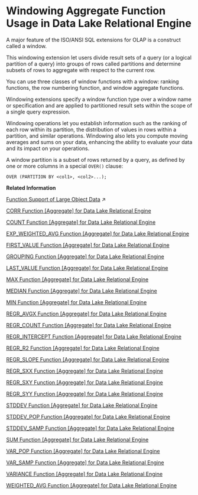 <!-- loioa527f35684f21015a092a69470690c91 -->

# Windowing Aggregate Function Usage in Data Lake Relational Engine

A major feature of the ISO/ANSI SQL extensions for OLAP is a construct called a window.

This windowing extension let users divide result sets of a query \(or a logical partition of a query\) into groups of rows called partitions and determine subsets of rows to aggregate with respect to the current row.

You can use three classes of window functions with a window: ranking functions, the row numbering function, and window aggregate functions.

Windowing extensions specify a window function type over a window name or specification and are applied to partitioned result sets within the scope of a single query expression.

Windowing operations let you establish information such as the ranking of each row within its partition, the distribution of values in rows within a partition, and similar operations. Windowing also lets you compute moving averages and sums on your data, enhancing the ability to evaluate your data and its impact on your operations.

A window partition is a subset of rows returned by a query, as defined by one or more columns in a special `OVER()` clause:

```
OVER (PARTITION BY <col1>, <col2>...);
```

**Related Information**  


[Function Support of Large Object Data](https://help.sap.com/viewer/a8937bea84f21015a80bc776cf758d50/2024_3_QRC/en-US/a60363a384f21015a7f7bc6286516522.html "Learn about the functions that support the LONG BINARY and LONG VARCHAR data types.") :arrow_upper_right:

[CORR Function \[Aggregate\] for Data Lake Relational Engine](corr-function-aggregate-for-data-lake-relational-engine-a53fefe.md "Returns the correlation coefficient of a set of number pairs.")

[COUNT Function \[Aggregate\] for Data Lake Relational Engine](count-function-aggregate-for-data-lake-relational-engine-a54290f.md "Counts the number of rows in a group, depending on the specified parameters.")

[EXP\_WEIGHTED\_AVG Function \[Aggregate\] for Data Lake Relational Engine](exp-weighted-avg-function-aggregate-for-data-lake-relational-engine-a551b4f.md "Calculates an exponential weighted moving average. Weightings determine the relative importance of each quantity that makes up the average.")

[FIRST\_VALUE Function \[Aggregate\] for Data Lake Relational Engine](first-value-function-aggregate-for-data-lake-relational-engine-a5523f3.md "Returns the first value from a set of values.")

[GROUPING Function \[Aggregate\] for Data Lake Relational Engine](grouping-function-aggregate-for-data-lake-relational-engine-a554461.md "Identifies whether a column in a ROLLUP or CUBE operation result set is NULL because it is part of a subtotal row, or NULL because of the underlying data.")

[LAST\_VALUE Function \[Aggregate\] for Data Lake Relational Engine](last-value-function-aggregate-for-data-lake-relational-engine-a55bfa7.md "Returns the last value from a set of values.")

[MAX Function \[Aggregate\] for Data Lake Relational Engine](max-function-aggregate-for-data-lake-relational-engine-a5626d6.md "Returns the maximum expression value found in each group of rows.")

[MEDIAN Function \[Aggregate\] for Data Lake Relational Engine](median-function-aggregate-for-data-lake-relational-engine-a562edf.md "Returns the median of an expression.")

[MIN Function \[Aggregate\] for Data Lake Relational Engine](min-function-aggregate-for-data-lake-relational-engine-a5638af.md "Returns the minimum expression value found in each group of rows.")

[REGR\_AVGX Function \[Aggregate\] for Data Lake Relational Engine](regr-avgx-function-aggregate-for-data-lake-relational-engine-a573b70.md "Computes the average of the independent variable of the regression line.")

[REGR\_COUNT Function \[Aggregate\] for Data Lake Relational Engine](regr-count-function-aggregate-for-data-lake-relational-engine-a574c56.md "Returns an integer that represents the number of non-NULL number pairs used to fit the regression line.")

[REGR\_INTERCEPT Function \[Aggregate\] for Data Lake Relational Engine](regr-intercept-function-aggregate-for-data-lake-relational-engine-a57548b.md "Computes the y-intercept of the linear regression line that best fits the dependent and independent variables.")

[REGR\_R2 Function \[Aggregate\] for Data Lake Relational Engine](regr-r2-function-aggregate-for-data-lake-relational-engine-a575c77.md "Computes the coefficient of determination (also referred to as R-squared or the goodness-of-fit statistic) for the regression line.")

[REGR\_SLOPE Function \[Aggregate\] for Data Lake Relational Engine](regr-slope-function-aggregate-for-data-lake-relational-engine-a57647a.md "Computes the slope of the linear regression line, fitted to non-NULL pairs.")

[REGR\_SXX Function \[Aggregate\] for Data Lake Relational Engine](regr-sxx-function-aggregate-for-data-lake-relational-engine-a576c83.md "Computes the slope of the linear regression line, fitted to non-NULL pairs.")

[REGR\_SXY Function \[Aggregate\] for Data Lake Relational Engine](regr-sxy-function-aggregate-for-data-lake-relational-engine-a57748f.md "Returns the sum of products of the dependent and independent variables. Use REGR_SXY to evaluate the statistical validity of a regression model.")

[REGR\_SYY Function \[Aggregate\] for Data Lake Relational Engine](regr-syy-function-aggregate-for-data-lake-relational-engine-a57806c.md "Returns values that can evaluate the statistical validity of a regression model.")

[STDDEV Function \[Aggregate\] for Data Lake Relational Engine](stddev-function-aggregate-for-data-lake-relational-engine-a583716.md "Returns the standard deviation of a set of numbers.")

[STDDEV\_POP Function \[Aggregate\] for Data Lake Relational Engine](stddev-pop-function-aggregate-for-data-lake-relational-engine-a583f35.md "Computes the standard deviation of a population consisting of a numeric-expression, as a DOUBLE.")

[STDDEV\_SAMP Function \[Aggregate\] for Data Lake Relational Engine](stddev-samp-function-aggregate-for-data-lake-relational-engine-a584728.md "Computes the standard deviation of a sample consisting of a numeric-expression, as a DOUBLE.")

[SUM Function \[Aggregate\] for Data Lake Relational Engine](sum-function-aggregate-for-data-lake-relational-engine-a5889fe.md "Returns the total of the specified expression for each group of rows.")

[VAR\_POP Function \[Aggregate\] for Data Lake Relational Engine](var-pop-function-aggregate-for-data-lake-relational-engine-a58ec03.md "Computes the statistical variance of a population consisting of a numeric-expression, as a DOUBLE.")

[VAR\_SAMP Function \[Aggregate\] for Data Lake Relational Engine](var-samp-function-aggregate-for-data-lake-relational-engine-a58f41a.md "Computes the statistical variance of a sample consisting of a numeric-expression, as a DOUBLE.")

[VARIANCE Function \[Aggregate\] for Data Lake Relational Engine](variance-function-aggregate-for-data-lake-relational-engine-a58fdc8.md "Returns the variance of a set of numbers.")

[WEIGHTED\_AVG Function \[Aggregate\] for Data Lake Relational Engine](weighted-avg-function-aggregate-for-data-lake-relational-engine-a590e30.md "Calculates an arithmetically (or linearly) weighted average.")

